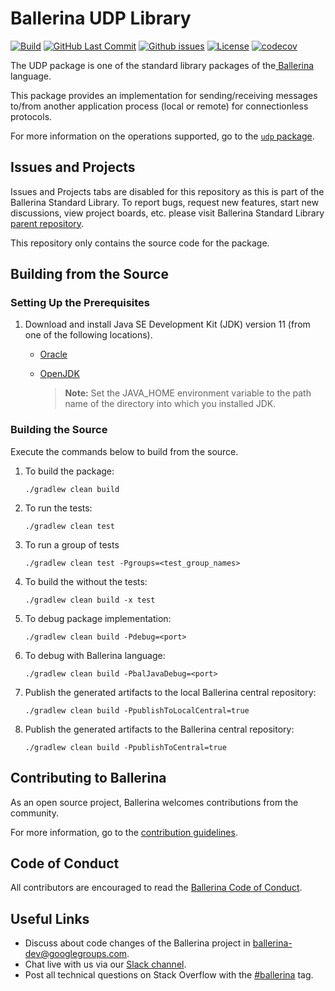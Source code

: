 Ballerina UDP Library
===================

  [![Build](https://github.com/ballerina-platform/module-ballerina-udp/actions/workflows/build-timestamped-master.yml/badge.svg)](https://github.com/ballerina-platform/module-ballerina-udp/actions/workflows/build-timestamped-master.yml)
  [![GitHub Last Commit](https://img.shields.io/github/last-commit/ballerina-platform/module-ballerina-udp.svg)](https://github.com/ballerina-platform/module-ballerina-udp/commits/master)
  [![Github issues](https://img.shields.io/github/issues/ballerina-platform/ballerina-standard-library/module/udp.svg?label=Open%20Issues)](https://github.com/ballerina-platform/ballerina-standard-library/labels/module%2Fudp)
  [![License](https://img.shields.io/badge/License-Apache%202.0-blue.svg)](https://opensource.org/licenses/Apache-2.0)
  [![codecov](https://codecov.io/gh/ballerina-platform/module-ballerina-udp/branch/main/graph/badge.svg)](https://codecov.io/gh/ballerina-platform/module-ballerina-udp)

The UDP package is one of the standard library packages of the<a target="_blank" href="https://ballerina.io/"> Ballerina</a> language.

This package provides an implementation for sending/receiving messages to/from another application process (local or remote) for connectionless protocols. 

For more information on the operations supported, go to the [`udp` package](https://docs.central.ballerina.io/ballerina/udp/latest).

## Issues and Projects 

Issues and Projects tabs are disabled for this repository as this is part of the Ballerina Standard Library. To report bugs, request new features, start new discussions, view project boards, etc. please visit Ballerina Standard Library [parent repository](https://github.com/ballerina-platform/ballerina-standard-library). 

This repository only contains the source code for the package.

## Building from the Source

### Setting Up the Prerequisites

1. Download and install Java SE Development Kit (JDK) version 11 (from one of the following locations).

   * [Oracle](https://www.oracle.com/java/technologies/javase-jdk11-downloads.html)
   
   * [OpenJDK](https://adoptopenjdk.net/)
   
        > **Note:** Set the JAVA_HOME environment variable to the path name of the directory into which you installed JDK.
     

### Building the Source

Execute the commands below to build from the source.

1. To build the package:
   ```    
   ./gradlew clean build
   ```

2. To run the tests:
   ```
   ./gradlew clean test
   ```

3. To run a group of tests
   ```
   ./gradlew clean test -Pgroups=<test_group_names>
   ```

4. To build the without the tests:
   ```
   ./gradlew clean build -x test
   ```

5. To debug package implementation:
   ```
   ./gradlew clean build -Pdebug=<port>
   ```

6. To debug with Ballerina language:
   ```
   ./gradlew clean build -PbalJavaDebug=<port>
   ```

7. Publish the generated artifacts to the local Ballerina central repository:
    ```
    ./gradlew clean build -PpublishToLocalCentral=true
    ```

8. Publish the generated artifacts to the Ballerina central repository:
   ```
   ./gradlew clean build -PpublishToCentral=true
   ```
      
## Contributing to Ballerina

As an open source project, Ballerina welcomes contributions from the community. 

For more information, go to the [contribution guidelines](https://github.com/ballerina-platform/ballerina-lang/blob/master/CONTRIBUTING.md).

## Code of Conduct

All contributors are encouraged to read the [Ballerina Code of Conduct](https://ballerina.io/code-of-conduct).

## Useful Links

* Discuss about code changes of the Ballerina project in [ballerina-dev@googlegroups.com](mailto:ballerina-dev@googlegroups.com).
* Chat live with us via our [Slack channel](https://ballerina.io/community/slack/).
* Post all technical questions on Stack Overflow with the [#ballerina](https://stackoverflow.com/questions/tagged/ballerina) tag.
